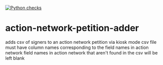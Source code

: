 [![Python checks](https://github.com/MaineDSA/action-network-petition-adder/actions/workflows/python-checks.yml/badge.svg)](https://github.com/MaineDSA/action-network-petition-adder/actions/workflows/python-checks.yml)

# action-network-petition-adder
adds csv of signers to an action network petition via kiosk mode
csv file must have column names corresponding to the field names in action network
field names in action network that aren't found in the csv will be left blank
